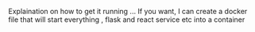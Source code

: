 Explaination on how to get it running ...
If you want, I can create a docker file that will start everything , flask and react 
service etc into a container
